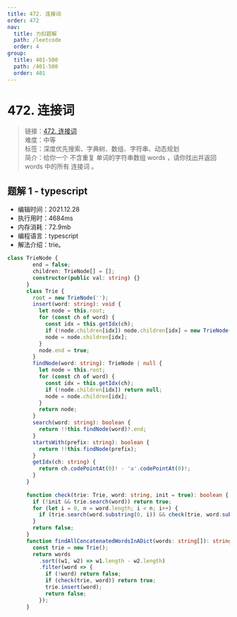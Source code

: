 ```yaml
---
title: 472. 连接词
order: 472
nav:
  title: 力扣题解
  path: /leetcode
  order: 4
group:
  title: 401-500
  path: /401-500
  order: 401
---
```


# 472. 连接词
    
> 链接：[472. 连接词](https://leetcode-cn.com/problems/concatenated-words/)  
> 难度：中等  
> 标签：深度优先搜索、字典树、数组、字符串、动态规划  
> 简介：给你一个 不含重复 单词的字符串数组 words ，请你找出并返回 words 中的所有 连接词 。
      
## 题解 1 - typescript
- 编辑时间：2021.12.28
- 执行用时：4684ms
- 内存消耗：72.9mb
- 编程语言：typescript
- 解法介绍：trie。
```typescript
class TrieNode {
        end = false;
        children: TrieNode[] = [];
        constructor(public val: string) {}
      }
      class Trie {
        root = new TrieNode('');
        insert(word: string): void {
          let node = this.root;
          for (const ch of word) {
            const idx = this.getIdx(ch);
            if (!node.children[idx]) node.children[idx] = new TrieNode(ch);
            node = node.children[idx];
          }
          node.end = true;
        }
        findNode(word: string): TrieNode | null {
          let node = this.root;
          for (const ch of word) {
            const idx = this.getIdx(ch);
            if (!node.children[idx]) return null;
            node = node.children[idx];
          }
          return node;
        }
        search(word: string): boolean {
          return !!this.findNode(word)?.end;
        }
        startsWith(prefix: string): boolean {
          return !!this.findNode(prefix);
        }
        getIdx(ch: string) {
          return ch.codePointAt(0)! - 'a'.codePointAt(0)!;
        }
      }
      
      function check(trie: Trie, word: string, init = true): boolean {
        if (!init && trie.search(word)) return true;
        for (let i = 0, n = word.length; i < n; i++) {
          if (trie.search(word.substring(0, i)) && check(trie, word.substring(i), false)) return true;
        }
        return false;
      }
      function findAllConcatenatedWordsInADict(words: string[]): string[] {
        const trie = new Trie();
        return words
          .sort((w1, w2) => w1.length - w2.length)
          .filter(word => {
            if (!word) return false;
            if (check(trie, word)) return true;
            trie.insert(word);
            return false;
          });
      }
```

      